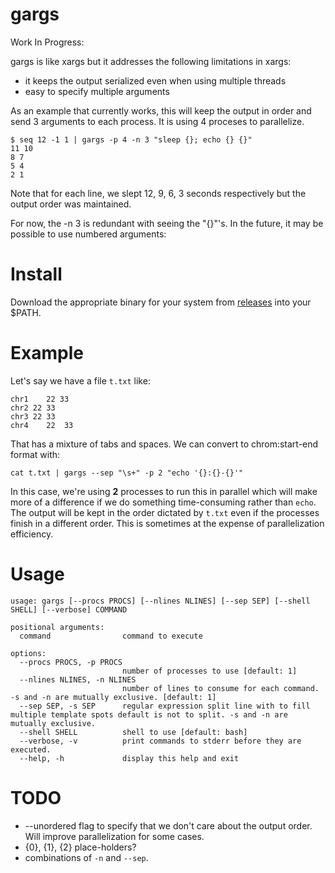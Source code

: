 <!--
rm -rf binaries
mkdir -p binaries/
VERSION=0.1.0
for os in darwin linux windows; do
	GOOS=$os GOARCH=$arch go build -o binaries/gargs_${os} main.go
done
-->
gargs
=====

Work In Progress:

gargs is like xargs but it addresses the following limitations in xargs:

+ it keeps the output serialized even when using multiple threads
+ easy to specify multiple arguments

As an example that currently works, this will keep the output in order and send 3 arguments to each process.
It is using 4 proceses to parallelize.

```
$ seq 12 -1 1 | gargs -p 4 -n 3 "sleep {}; echo {} {}"
11 10
8 7
5 4
2 1
```

Note that for each line, we slept 12, 9, 6, 3 seconds respectively but the output order was maintained.


For now, the -n 3 is redundant with seeing the "{}"'s. In the future, it may be possible to use numbered arguments:

Install
=======

Download the appropriate binary for your system from [releases](https://github.com/brentp/gargs/releases) into your $PATH.


Example
=======
Let's say we have a file `t.txt` like:
```
chr1	22 33
chr2 22 33
chr3 22	33
chr4	22	33
```
That has a mixture of tabs and spaces. We can convert to chrom:start-end format with:

```
cat t.txt | gargs --sep "\s+" -p 2 "echo '{}:{}-{}'"
```

In this case, we're using **2** processes to run this in parallel which will make more of a difference
if we do something time-consuming rather than `echo`. The output will be kept in the order dictated by
`t.txt` even if the processes finish in a different order. This is sometimes at the expense of parallelization
efficiency.


Usage
=====

```
usage: gargs [--procs PROCS] [--nlines NLINES] [--sep SEP] [--shell SHELL] [--verbose] COMMAND

positional arguments:
  command                command to execute

options:
  --procs PROCS, -p PROCS
                         number of processes to use [default: 1]
  --nlines NLINES, -n NLINES
                         number of lines to consume for each command. -s and -n are mutually exclusive. [default: 1]
  --sep SEP, -s SEP      regular expression split line with to fill multiple template spots default is not to split. -s and -n are mutually exclusive.
  --shell SHELL          shell to use [default: bash]
  --verbose, -v          print commands to stderr before they are executed.
  --help, -h             display this help and exit
```

TODO
====

+ --unordered flag to specify that we don't care about the output order. Will improve parallelization for some cases.
+ {0}, {1}, {2} place-holders?
+ combinations of `-n` and `--sep`.
